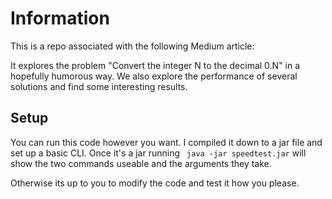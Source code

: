 # Information
This is a repo associated with the following Medium article:

It explores the problem "Convert the integer N to the decimal 0.N" in a hopefully humorous way.
We also explore the performance of several solutions and find some interesting results.



## Setup

You can run this code however you want.  I compiled it down to a jar file and set up a basic CLI.
Once it's a jar running
` java -jar speedtest.jar` will show the two commands useable and the arguments they take.

Otherwise its up to you to modify the code and test it how you please.